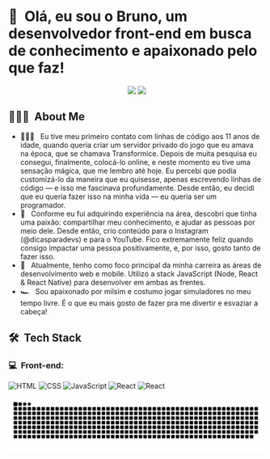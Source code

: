 
 


<h1>👋 &nbsp;Olá, eu sou o Bruno, um desenvolvedor front-end em busca de conhecimento e apaixonado pelo que faz!</h1>
<p align="center">
<a href="https://instagram.com/bruunogabriel_"><img src=""/></a>
<a href=""><img src="https://img.shields.io/badge/-dicasparadevs.com.br-3423A6?style=flat-square&logo=Google-Chrome&logoColor=white](https://img.shields.io/badge/-Gmail-%23333?style=for-the-badge&logo=gmail&logoColor=white"/></a>
<a href="https://www.linkedin.com/in/bruno-gabriel-042134218/"><img src="https://img.shields.io/badge/-LinkedIn-%230077B5?style=for-the-badge&logo=linkedin&logoColor=white"/></a>
</p>

<h2> 👨🏻‍💻 &nbsp;About Me </h2>

- 👨🏻‍💻 &nbsp; Eu tive meu primeiro contato com linhas de código aos 11 anos de idade, quando queria criar um servidor privado do jogo que eu amava na época, que se chamava Transformice. Depois de muita pesquisa eu consegui, finalmente, colocá-lo online, e neste momento eu tive uma sensação mágica, que me lembro até hoje. Eu percebi que podia customizá-lo da maneira que eu quisesse, apenas escrevendo linhas de código — e isso me fascinava profundamente. Desde então, eu decidi que eu queria fazer isso na minha vida — eu queria ser um programador.
- 💚 &nbsp; Conforme eu fui adquirindo experiência na área, descobri que tinha uma paixão: compartilhar meu conhecimento, e ajudar as pessoas por meio dele. Desde então, crio conteúdo para o Instagram (@dicasparadevs) e para o YouTube. Fico extremamente feliz quando consigo impactar uma pessoa positivamente, e, por isso, gosto tanto de fazer isso.
- 🚀 &nbsp; Atualmente, tenho como foco principal da minha carreira as áreas de desenvolvimento web e mobile. Utilizo a stack JavaScript (Node, React & React Native) para desenvolver em ambas as frentes.
- 🏎 &nbsp; Sou apaixonado por milsim e costumo jogar simuladores no meu tempo livre. É o que eu mais gosto de fazer pra me divertir e esvaziar a cabeça!

<h2> 🛠 &nbsp;Tech Stack</h2>
<h3>💻 &nbsp;Front-end:</h3>

![HTML](https://img.shields.io/badge/-HTML-333333?style=flat&logo=HTML5)
![CSS](https://img.shields.io/badge/-CSS-333333?style=flat&logo=CSS3&logoColor=1572B6)
![JavaScript](https://img.shields.io/badge/-JavaScript-333333?style=flat&logo=javascript)
![React](https://img.shields.io/badge/-React-333333?style=flat&logo=react)
![React](https://img.shields.io/badge/-React%20Native-333333?style=flat&logo=react)

![Snake animation](https://github.com/brun0g/brun0g/blob/output/github-contribution-grid-snake.svg)
